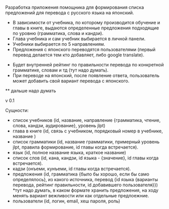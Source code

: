Разработка приложения помощника для формирования списка предложений для перевода с русского языка на японский. 

- В зависимости от учебника, по которому производится обучение и главы в книге, выдаются определенные предложения
подходящие по уровню (грамматика, слова и кандзи). 
- Глава учебника и сам учебник выбирается в личной панели. 
- Учебники выбирается по 5 направлениям. 
- Предложения с японского переводятся пользователями (первый перевод делается тем кто добавляет, либо google translate).  
* Будет внутренней рейтинг по правильности перевода по конкретной грамматике, словам и тд (тут надо думать).
* При переводе на японский, после появление ответа, пользователь может добавить свой вариант перевода с японского.

** дальше надо думать

v 0.1

Сущности:
- список учебников (id, название, направление {грамматика, чтение, слова, кандзи, аудирование}, уровень jlpt)
- глава в книге (id, связь с учебником, порядковый номер в учебнике, название )
- список грамматики (id, название грамматики, примерный уровень jlpt, правила формирование, id главы когда встречается).
- язык (id, полное название языка, краткое название)
- список слов (id, кана, кандзи, id языка - {значение}, id главы когда встречается).
- кадзи (онъеми, кунъеми, id главы когда встречается).
- предложения (id, грамматика {было бы хорошо, если бы само определялось}, из какого источника, перевод 
        {id языка {варианты перевода, рейтинг правильности, id добавившего пользователя}}) *тут надо думать, в каком 
        формате хранить предложения, на ходу менять вариант вежливости или как отдельные предлоежние.
- пользователи (id, логин, email, хеш пароля, роль)